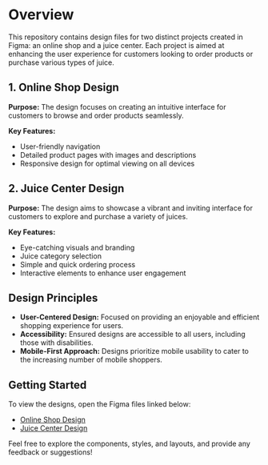 # Overview

This repository contains design files for two distinct projects created in Figma: an online shop and a juice center. Each project is aimed at enhancing the user experience for customers looking to order products or purchase various types of juice.

## 1. Online Shop Design

**Purpose:** The design focuses on creating an intuitive interface for customers to browse and order products seamlessly.

**Key Features:**
- User-friendly navigation
- Detailed product pages with images and descriptions
- Responsive design for optimal viewing on all devices

## 2. Juice Center Design

**Purpose:** The design aims to showcase a vibrant and inviting interface for customers to explore and purchase a variety of juices.

**Key Features:**
- Eye-catching visuals and branding
- Juice category selection
- Simple and quick ordering process
- Interactive elements to enhance user engagement

## Design Principles

- **User-Centered Design:** Focused on providing an enjoyable and efficient shopping experience for users.
- **Accessibility:** Ensured designs are accessible to all users, including those with disabilities.
- **Mobile-First Approach:** Designs prioritize mobile usability to cater to the increasing number of mobile shoppers.

## Getting Started

To view the designs, open the Figma files linked below:

- [Online Shop Design](https://www.figma.com/proto/U914jCuXjztqS0bBdW1ZjK/Shopping-Complex?node-id=3-3&t=LMx7u7cRD6BbnxXH-1&fbclid=IwY2xjawF3lztleHRuA2FlbQIxMAABHZbvTDtnh_8KaxjX_ffatRJaVQhRYLmlUU2YGS-XJ_VNsPcjbAfcFrURhA_aem_emg8ovR939_GpXA_CQpdtw&starting-point-node-id=3%3A3)  
- [Juice Center Design](https://www.figma.com/proto/Q1jEoXv9K6vgwsebmiPYs0/Juice-Center?node-id=2-2&t=7hKe3qOtoxO3g67E-1&fbclid=IwY2xjawF3lzxleHRuA2FlbQIxMAABHSRht_igNSz7E9jZ1UEv2bRVBT_HahLJ7_wHyf_bc_WDnZvt0PCIkHDWVQ_aem_mtlsSS3Hw1_aoCkepG8xUA)
  
Feel free to explore the components, styles, and layouts, and provide any feedback or suggestions!
